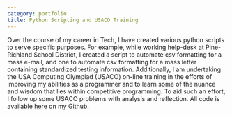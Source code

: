 ```yaml
---
category: portfolio
title: Python Scripting and USACO Training
---
```

Over the course of my career in Tech, I have created various python scripts to serve specific purposes.
For example, while working help-desk at Pine-Richland School District, I created a script to automate csv formatting for a mass e-mail, and one to automate csv formatting for a mass letter containing standardized testing information.
Additionally, I am undertaking the USA Computing Olympiad (USACO) on-line training in the efforts of improving my abilities as a programmer and to learn some of the nuance and wisdom that lies within competitive programming. To aid such an effort, I follow up some USACO problems with analysis and reflection.
All code is available [here](https://github.com/aMusicalCoder) on my Github.